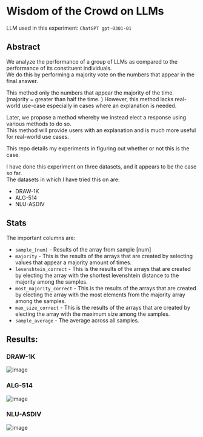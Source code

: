 # **Wisdom of the Crowd on LLMs**
LLM used in this experiment: `ChatGPT gpt-0301-01`  

## **Abstract**
We analyze the performance of a group of LLMs as compared to the performance of its constituent individuals.  
We do this by performing a majority vote on the numbers that appear in the final answer.  

This method only the numbers that appear the majority of the time. (majority = greater than half the time. ) 
However, this method lacks real-world use-case especially in cases where an explanation is needed.  

Later, we propose a method whereby we instead elect a response using various methods to do so.  
This method will provide users with an explanation and is much more useful for real-world use cases.  

This repo details my experiments in figuring out whether or not this is the case.  

I have done this experiment on three datasets, and it appears to be the case so far.  
The datasets in which I have tried this on are:
- DRAW-1K
- ALG-514  
- NLU-ASDIV

## **Stats**
The important columns are:  
- `sample_[num]` - Results of the array from sample [num]
- `majority` - This is the results of the arrays that are created by selecting values that appear a majority amount of times.  
- `levenshtein_correct` - This is the results of the arrays that are created by electing the array with the shortest levenshtein distance to the majority among the samples.  
- `most_majority_correct` - This is the results of the arrays that are created by electing the array with the most elements from the majority array among the samples.
- `max_size_correct` - This is the results of the arrays that are created by electing the array with the maximum size among the samples.
- `sample_average` - The average across all samples.
## **Results**:
### **DRAW-1K**
![image](https://github.com/hwelsters/wisdom-of-crowd-llm/assets/84760072/a33e8052-7931-4acc-b04a-1a236e0802bb)
  
### **ALG-514**
![image](https://github.com/hwelsters/wisdom-of-crowd-llm/assets/84760072/219cc55c-7a24-425f-9f55-c7ff5239dab1)
  
### **NLU-ASDIV**
![image](https://github.com/hwelsters/wisdom-of-crowd-llm/assets/84760072/3d5b2ef0-7c94-40cf-890c-f52941b7f506)
